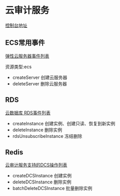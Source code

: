 # 云审计服务

[控制台地址](https://console.huaweicloud.com/cts/?region=cn-north-4#/cts/manager/eventList)

## ECS常用事件



[弹性云服务器事件列表](https://support.huaweicloud.com/usermanual-cts/cts_03_0024.html)

资源类型:ecs

+ createServer 创建云服务器
+ deleteServer 删除云服务器 

## RDS

[ 云数据库 RDS事件列表](https://support.huaweicloud.com/usermanual-rds/rds_06_0004.html)

+ createInstance 创建实例、创建只读、恢复到新实例
+ deleteInstance 删除实例
+ rdsUnsubscribeInstance 冻结删除

## Redis 

[云审计服务支持的DCS操作列表](https://support.huaweicloud.com/usermanual-dcs/dcs-ug-0713012.html)

+ createDCSInstance 创建实例
+ deleteDCSInstance 删除实例
+ batchDeleteDCSInstance 批量删除实例